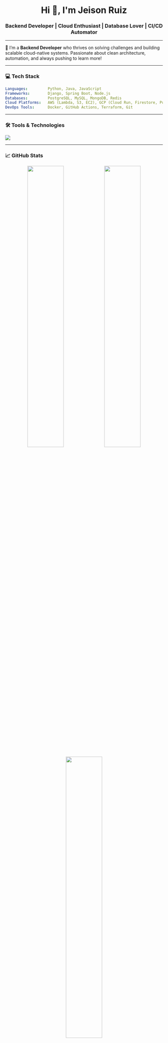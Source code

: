 <!-- Dynamic GitHub Profile README for Jeison Ruiz -->

<h1 align="center">Hi 👋, I'm Jeison Ruiz</h1>
<h3 align="center">Backend Developer | Cloud Enthusiast | Database Lover | CI/CD Automator</h3>

---

🚀 I’m a **Backend Developer** who thrives on solving challenges and building scalable cloud-native systems. Passionate about clean architecture, automation, and always pushing to learn more!

---

### 💻 Tech Stack

```yaml
Languages:         Python, Java, JavaScript
Frameworks:        Django, Spring Boot, Node.js
Databases:         PostgreSQL, MySQL, MongoDB, Redis
Cloud Platforms:   AWS (Lambda, S3, EC2), GCP (Cloud Run, Firestore, Pub/Sub)
DevOps Tools:      Docker, GitHub Actions, Terraform, Git
```
---
### 🛠️ Tools & Technologies
<p align="left"> <img src="https://skillicons.dev/icons?i=python,java,javascript,django,spring,nodejs,postgres,mysql,mongodb,aws,gcp,docker,githubactions,git,vscode" /> </p>

---
### 📈 GitHub Stats
<p align="center"> <img src="https://github-readme-stats.vercel.app/api?username=jeisonruiz&show_icons=true&theme=radical&hide_title=false" width="48%"/> <img src="https://github-readme-streak-stats.herokuapp.com/?user=jeisonruiz&theme=radical" width="48%"/> </p> <p align="center"> <img src="https://github-readme-stats.vercel.app/api/top-langs/?username=jeisonruiz&layout=compact&theme=radical" width="48%"/> </p>

---
### 🔭 I’m currently working on
- Building microservices with Spring Boot + Kafka + MySQL

- Deploying scalable apps on GCP (Cloud Run + Firestore + Pub/Sub)

- CI/CD automation using GitHub Actions + Docker

---

### 🌱 I’m learning
- AWS EventBridge, Step Functions, IAM Policies

- Advanced data modeling & caching with Redis

- System Design & DDD

---

### 📫 Let's Connect
<p align="left"> <a href="https://linkedin.com/in/your-link" target="_blank"> <img src="https://img.shields.io/badge/-LinkedIn-blue?style=for-the-badge&logo=linkedin&logoColor=white"/> </a> <a href="mailto:your.email@example.com"> <img src="https://img.shields.io/badge/-Gmail-D14836?style=for-the-badge&logo=gmail&logoColor=white"/> </a> <a href="https://your-portfolio.com"> <img src="https://img.shields.io/badge/-Portfolio-000000?style=for-the-badge&logo=github&logoColor=white"/> </a> </p>

---

### 🔥 Fun Facts
🧠 I love mixing backend logic with scalable infrastructure

🧩 I’m a big fan of system design puzzles and cloud automation

🗺️ I believe soft skills make the difference in tech teams

---


---

## ✅ What Makes This *Dynamic*?

- **Live Stats** from your GitHub activity
- **Dynamic Skill Icons** using [https://skillicons.dev](https://skillicons.dev)
- **Automatic language usage**, contributions and streaks


